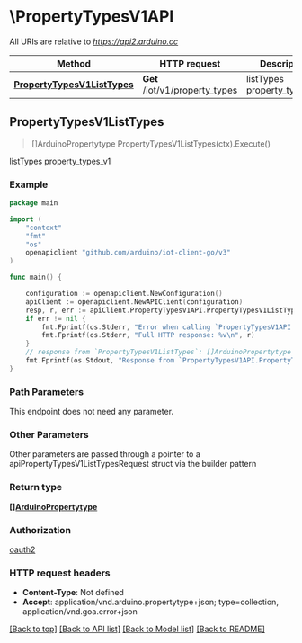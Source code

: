 # \PropertyTypesV1API

All URIs are relative to *https://api2.arduino.cc*

Method | HTTP request | Description
------------- | ------------- | -------------
[**PropertyTypesV1ListTypes**](PropertyTypesV1API.md#PropertyTypesV1ListTypes) | **Get** /iot/v1/property_types | listTypes property_types_v1



## PropertyTypesV1ListTypes

> []ArduinoPropertytype PropertyTypesV1ListTypes(ctx).Execute()

listTypes property_types_v1



### Example

```go
package main

import (
	"context"
	"fmt"
	"os"
	openapiclient "github.com/arduino/iot-client-go/v3"
)

func main() {

	configuration := openapiclient.NewConfiguration()
	apiClient := openapiclient.NewAPIClient(configuration)
	resp, r, err := apiClient.PropertyTypesV1API.PropertyTypesV1ListTypes(context.Background()).Execute()
	if err != nil {
		fmt.Fprintf(os.Stderr, "Error when calling `PropertyTypesV1API.PropertyTypesV1ListTypes``: %v\n", err)
		fmt.Fprintf(os.Stderr, "Full HTTP response: %v\n", r)
	}
	// response from `PropertyTypesV1ListTypes`: []ArduinoPropertytype
	fmt.Fprintf(os.Stdout, "Response from `PropertyTypesV1API.PropertyTypesV1ListTypes`: %v\n", resp)
}
```

### Path Parameters

This endpoint does not need any parameter.

### Other Parameters

Other parameters are passed through a pointer to a apiPropertyTypesV1ListTypesRequest struct via the builder pattern


### Return type

[**[]ArduinoPropertytype**](ArduinoPropertytype.md)

### Authorization

[oauth2](../README.md#oauth2)

### HTTP request headers

- **Content-Type**: Not defined
- **Accept**: application/vnd.arduino.propertytype+json; type=collection, application/vnd.goa.error+json

[[Back to top]](#) [[Back to API list]](../README.md#documentation-for-api-endpoints)
[[Back to Model list]](../README.md#documentation-for-models)
[[Back to README]](../README.md)

